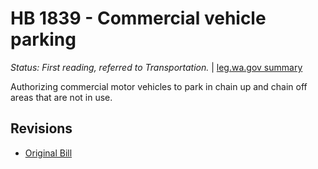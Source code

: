 # HB 1839 - Commercial vehicle parking
*Status: First reading, referred to Transportation.* | [leg.wa.gov summary](https://app.leg.wa.gov/billsummary?BillNumber=1839&Year=2021)

Authorizing commercial motor vehicles to park in chain up and chain off areas that are not in use.

## Revisions
* [Original Bill](1/)
